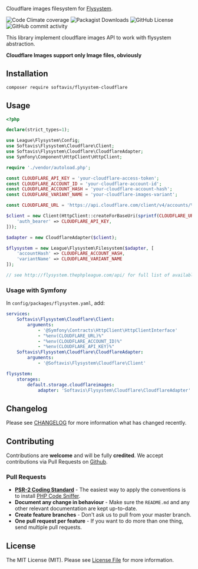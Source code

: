 Cloudflare images filesystem for [Flysystem](https://flysystem.thephpleague.com/docs/).

![Code Climate coverage](https://img.shields.io/codeclimate/coverage/softavis/flysystem-cloudflare)
![Packagist Downloads](https://img.shields.io/packagist/dt/softavis/flysystem-cloudflare)
![GitHub License](https://img.shields.io/github/license/softavis/flysystem-cloudflare)
![GitHub commit activity](https://img.shields.io/github/commit-activity/m/softavis/flysystem-cloudflare)

This library implement cloudflare images API to work with flysystem abstraction.

**Cloudflare Images support only Image files, obviously**

## Installation

```bash
composer require softavis/flysystem-cloudflare
```

## Usage
```php
<?php

declare(strict_types=1);

use League\Flysystem\Config;
use Softavis\Flysystem\Cloudflare\Client;
use Softavis\Flysystem\Cloudflare\CloudflareAdapter;
use Symfony\Component\HttpClient\HttpClient;

require './vendor/autoload.php';

const CLOUDFLARE_API_KEY = 'your-cloudflare-access-token';
const CLOUDFLARE_ACCOUNT_ID = 'your-cloudflare-account-id';
const CLOUDFLARE_ACCOUNT_HASH = 'your-cloudflare-account-hash';
const CLOUDFLARE_VARIANT_NAME = 'your-cloudflare-images-variant';

const CLOUDFLARE_URL = 'https://api.cloudflare.com/client/v4/accounts/%s/images/';

$client = new Client(HttpClient::createForBaseUri(sprintf(CLOUDFLARE_URL, CLOUDFLARE_ACCOUNT_ID), [
    'auth_bearer' => CLOUDFLARE_API_KEY,
]));

$adapter = new CloudflareAdapter($client);

$flysystem = new League\Flysystem\Filesystem($adapter, [
    'accountHash' => CLOUDFLARE_ACCOUNT_HASH,
    'variantName' => CLOUDFLARE_VARIANT_NAME
]);

// see http://flysystem.thephpleague.com/api/ for full list of available functionality
```

### Usage with Symfony
In `config/packages/flysystem.yaml`, add:

```yaml
services:
    Softavis\Flysystem\Cloudflare\Client:
        arguments:
            - '@Symfony\Contracts\HttpClient\HttpClientInterface'
            - "%env(CLOUDFLARE_URL)%"
            - "%env(CLOUDFLARE_ACCOUNT_ID)%"
            - "%env(CLOUDFLARE_API_KEY)%"
    Softavis\Flysystem\Cloudflare\CloudflareAdapter:
        arguments:
            - '@Softavis\Flysystem\Cloudflare\Client'

flysystem:
    storages:
        default.storage.cloudflareimages:
            adapter: 'Softavis\Flysystem\Cloudflare\CloudflareAdapter'
```

## Changelog

Please see [CHANGELOG](CHANGELOG.md) for more information what has changed recently.

## Contributing

Contributions are **welcome** and will be fully **credited**. We accept contributions via Pull Requests on [Github](https://github.com/RoyVoetman/flysystem-gitlab-storage).

### Pull Requests

- **[PSR-2 Coding Standard](https://github.com/php-fig/fig-standards/blob/master/accepted/PSR-2-coding-style-guide.md)** - The easiest way to apply the conventions is to install [PHP Code Sniffer](http://pear.php.net/package/PHP_CodeSniffer).
- **Document any change in behaviour** - Make sure the `README.md` and any other relevant documentation are kept up-to-date.
- **Create feature branches** - Don't ask us to pull from your master branch.
- **One pull request per feature** - If you want to do more than one thing, send multiple pull requests.

## License

The MIT License (MIT). Please see [License File](LICENSE) for more information.

